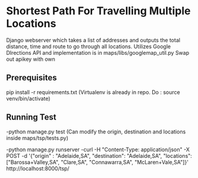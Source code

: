 # Shortest Path For Travelling Multiple Locations

Django webserver which takes a list of addresses and outputs the total distance, time and route to go through all locations.
Utilizes Google DIrections API and implementation is in maps/libs/googlemap_util.py
Swap out apikey with own

## Prerequisites
pip install -r requirements.txt  (Virtualenv is already in repo. Do : source venv/bin/activate)

## Running Test
-python manage.py test (Can modify the origin, destination and locations inside maps/tsp/tests.py)

-python manage.py runserver
    -curl -H "Content-Type: application/json" -X POST -d '{"origin" : "Adelaide,SA", "destination": "Adelaide,SA", "locations": ["Barossa+Valley,SA", "Clare,SA", "Connawarra,SA", "McLaren+Vale,SA"]}' http://localhost:8000/tsp/

